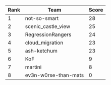 | Rank | Team | Score |
| --- | --- | --- |
|1|not-so-smart|28|
|2|scenic_castle_view|25|
|3|RegressionRangers|24|
|4|cloud_migration|23|
|5|ash-ketchum|23|
|6|KoF|9|
|7|martini|8|
|8|ev3n-w0rse-than-mats|0|
